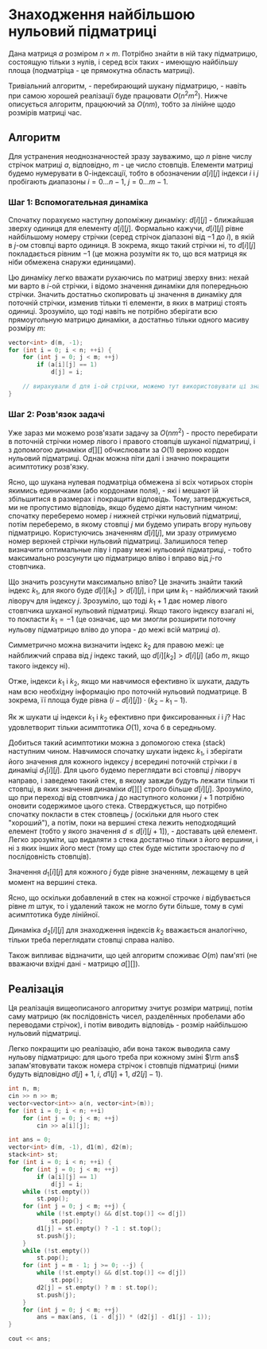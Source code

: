 # Знаходження найбільшою нульовий підматриці

Дана матриця $a$ розміром $n \times m$. Потрібно знайти в ній таку підматрицю, состоящую тільки з нулів, і серед всіх таких - имеющую найбільшу площа (подматріца - це прямокутна область матриці).

Тривіальний алгоритм, - перебирающий шукану підматрицю, - навіть при самою хорошей реалізації буде працювати $O(n^2 m^2)$. Нижче описується алгоритм, працюючий за $O(n m)$, тобто за лінійне щодо розмірів матриці час.

## Алгоритм

Для устранения неоднозначностей зразу зауважимо, що $n$ рівне числу стрічок матриці $a$, відповідно, $m$ - це число стовпців. Елементи матриці будемо нумерувати в $0$-індексації, тобто в обозначении $a[i][j]$ індекси $i$ і $j$ пробігають диапазоны $i = 0 \ldots n-1$, $j = 0 \ldots m-1$.

### Шаг 1: Вспомогательная динаміка

Спочатку порахуємо наступну допоміжну динаміку: $d[i][j]$ - ближайшая зверху одиниця для елементу $a[i][j]$. Формально кажучи, $d[i][j]$ рівне найбільшому номеру стрічки (серед стрічок діапазоні від $-1$ до $i$), в якій в $j$-ом стовпці варто одиниця. В зокрема, якщо такий стрічки ні, то $d[i][j]$ покладається рівним $-1$ (це можна розуміти як то, що вся матриця як ніби обмежена снаружи единицами).

Цю динаміку легко вважати рухаючись по матриці зверху вниз: нехай ми варто в $i$-ой стрічки, і відомо значення динаміки для попередньою стрічки. Значить достатньо скопировать ці значення в динаміку для поточній стрічки, изменив тільки ті елементи, в яких в матриці стоять одиниці. Зрозуміло, що тоді навіть не потрібно зберігати всю прямоугольную матрицю динаміки, а достатньо тільки одного масиву розміру $m$:

<!--- TODO: specify code snippet id -->
``` cpp
vector<int> d(m, -1);
for (int i = 0; i < n; ++i) {
    for (int j = 0; j < m; ++j)
        if (a[i][j] == 1)
            d[j] = i;

    // вирахували d для i-ой стрічки, можемо тут використовувати ці значення
}
```

### Шаг 2: Розв'язок задачі

Уже зараз ми можемо розв'язати задачу за $O(n m^2)$ - просто перебирати в поточній стрічки номер лівого і правого стовпців шуканої підматриці, і з допомогою динаміки $d[][]$ обчислювати за $O(1)$ верхню кордон нульовий підматриці. Однак можна піти далі і значно покращити асимптотику розв'язку.

Ясно, що шукана нулевая подматріца обмежена зі всіх чотирьох сторін якимись единичками (або кордонами поля), - які і мешают їй збільшитися в размерах і покращити відповідь. Тому, затверджується, ми не пропустимо відповідь, якщо будемо діяти наступним чином: спочатку переберемо номер $i$ нижней стрічки нульовий підматриці, потім переберемо, в якому стовпці $j$ ми будемо упирать вгору нульову підматрицю. Користуючись значенням $d[i][j]$, ми зразу отримуємо номер верхней стрічки нульовий підматриці. Залишилося тепер визначити оптимальные ліву і праву межі нульовий підматриці, - тобто максимально розсунути цю підматрицю вліво і вправо від $j$-го стовпчика.

Що значить розсунути максимально вліво? Це значить знайти такий індекс $k_1$, для якого буде $d[i][k_1] > d[i][j]$, і при цим $k_1$ - найближчий такий ліворуч для індексу $j$. Зрозуміло, що тоді $k_1+1$ дає номер лівого стовпчика шуканої нульовий підматриці. Якщо такого індексу взагалі ні, то покласти $k_1=-1$ (це означає, що ми змогли розширити поточну нульову підматрицю вліво до упора - до межі всій матриці $a$).

Симметрично можна визначити індекс $k_2$ для правою межі: це найближчий справа від $j$ індекс такий, що $d[i][k_2] > d[i][j]$ (або $m$, якщо такого індексу ні).

Отже, індекси $k_1$ і $k_2$, якщо ми навчимося ефективно їх шукати, дадуть нам всю необхідну інформацію про поточній нульовий подматрице. В зокрема, її площа буде рівна $(i - d[i][j]) \cdot (k_2 - k_1 - 1)$.

Як ж шукати ці індекси $k_1$ і $k_2$ ефективно при фиксированных $i$ і $j$? Нас удовлетворит тільки асимптотика $O(1)$, хоча б в середньому.

Добиться такий асимптотики можна з допомогою стека (stack) наступним чином. Навчимося спочатку шукати індекс $k_1$, і зберігати його значення для кожного індексу $j$ всередині поточній стрічки $i$ в динаміці $d_1[i][j]$. Для цього будемо переглядати всі стовпці $j$ ліворуч направо, і заведемо такий стек, в якому завжди будуть лежати тільки ті стовпці, в яких значення динаміки $d[][]$ строго більше $d[i][j]$. Зрозуміло, що при переході від стовпчика $j$ до наступного колонки $j+1$ потрібно оновити содержимое цього стека. Стверджується, що потрібно спочатку покласти в стек стовпець $j$ (оскільки для нього стек "хороший"), а потім, поки на вершині стека лежить неподходящий елемент (тобто у якого значення $d \le d[i][j+1]$), - доставать цей елемент. Легко зрозуміти, що видаляти з стека достатньо тільки з його вершини, і ні з яких інших його мест (тому що стек буде містити зростаючу по $d$ послідовність стовпців).

Значення $d_1[i][j]$ для кожного $j$ буде рівне значенням, лежащему в цей момент на вершині стека.

Ясно, що оскільки добавлений в стек на кожної строчке $i$ відбувається рівне $m$ штук, то і удалений також не могло бути більше, тому в сумі асимптотика буде лінійної.

Динаміка $d_2[i][j]$ для знаходження індексів $k_2$ вважається аналогічно, тільки треба переглядати стовпці справа наліво.

Також випливає відзначити, що цей алгоритм споживає $O(m)$ пам'яті (не вважаючи вхідні дані - матрицю $a[][]$).

## Реалізація

Ця реалізація вищеописаного алгоритму зчитує розміри матриці, потім саму матрицю (як послідовність чисел, разделённых пробелами або переводами стрічок), і потім виводить відповідь - розмір найбільшою нульовий підматриці.

Легко покращити цю реалізацію, аби вона також выводила саму нульову підматрицю: для цього треба при кожному зміні $\rm ans$ запам'ятовувати також номера стрічок і стовпців підматриці (ними будуть відповідно $d[j]+1$, $i$, $d1[j]+1$, $d2[j]-1$).

<!--- TODO: specify code snippet id -->
``` cpp
int n, m;
cin >> n >> m;
vector<vector<int>> a(n, vector<int>(m));
for (int i = 0; i < n; ++i)
    for (int j = 0; j < m; ++j)
        cin >> a[i][j];

int ans = 0;
vector<int> d(m, -1), d1(m), d2(m);
stack<int> st;
for (int i = 0; i < n; ++i) {
    for (int j = 0; j < m; ++j)
        if (a[i][j] == 1)
            d[j] = i;
    while (!st.empty())
        st.pop();
    for (int j = 0; j < m; ++j) {
        while (!st.empty() && d[st.top()] <= d[j])
            st.pop();
        d1[j] = st.empty() ? -1 : st.top();
        st.push(j);
    }
    while (!st.empty())
        st.pop();
    for (int j = m - 1; j >= 0; --j) {
        while (!st.empty() && d[st.top()] <= d[j])
            st.pop();
        d2[j] = st.empty() ? m : st.top();
        st.push(j);
    }
    for (int j = 0; j < m; ++j)
        ans = max(ans, (i - d[j]) * (d2[j] - d1[j] - 1));
}

cout << ans;
```
